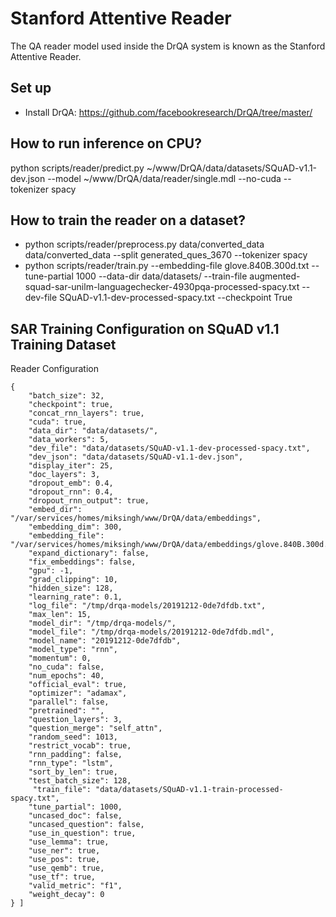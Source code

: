 # Stanford Attentive Reader

The QA reader model used inside the DrQA system is known as the Stanford Attentive Reader.

## Set up
* Install DrQA: https://github.com/facebookresearch/DrQA/tree/master/

## How to run inference on CPU?

python scripts/reader/predict.py ~/www/DrQA/data/datasets/SQuAD-v1.1-dev.json --model ~/www/DrQA/data/reader/single.mdl --no-cuda --tokenizer spacy

## How to train the reader on a dataset?

* python scripts/reader/preprocess.py data/converted_data data/converted_data --split generated_ques_3670 --tokenizer spacy
* python scripts/reader/train.py --embedding-file glove.840B.300d.txt --tune-partial 1000 --data-dir data/datasets/ --train-file augmented-squad-sar-unilm-languagechecker-4930pqa-processed-spacy.txt --dev-file SQuAD-v1.1-dev-processed-spacy.txt --checkpoint True

## SAR Training Configuration on SQuAD v1.1 Training Dataset

Reader Configuration

    {
        "batch_size": 32,
        "checkpoint": true,
        "concat_rnn_layers": true,
        "cuda": true,
        "data_dir": "data/datasets/",
        "data_workers": 5,
        "dev_file": "data/datasets/SQuAD-v1.1-dev-processed-spacy.txt",
        "dev_json": "data/datasets/SQuAD-v1.1-dev.json",
        "display_iter": 25,
        "doc_layers": 3,
        "dropout_emb": 0.4,
        "dropout_rnn": 0.4,
        "dropout_rnn_output": true,
        "embed_dir": "/var/services/homes/miksingh/www/DrQA/data/embeddings",
        "embedding_dim": 300,
        "embedding_file": "/var/services/homes/miksingh/www/DrQA/data/embeddings/glove.840B.300d.txt",
        "expand_dictionary": false,
        "fix_embeddings": false,
        "gpu": -1,
        "grad_clipping": 10,
        "hidden_size": 128,
        "learning_rate": 0.1,
        "log_file": "/tmp/drqa-models/20191212-0de7dfdb.txt",
        "max_len": 15,
        "model_dir": "/tmp/drqa-models/",
        "model_file": "/tmp/drqa-models/20191212-0de7dfdb.mdl",
        "model_name": "20191212-0de7dfdb",
        "model_type": "rnn",
        "momentum": 0,
        "no_cuda": false,
        "num_epochs": 40,
        "official_eval": true,
        "optimizer": "adamax",
        "parallel": false,
        "pretrained": "",
        "question_layers": 3,
        "question_merge": "self_attn",
        "random_seed": 1013,
        "restrict_vocab": true,
        "rnn_padding": false,
        "rnn_type": "lstm",
        "sort_by_len": true,
        "test_batch_size": 128,
         "train_file": "data/datasets/SQuAD-v1.1-train-processed-spacy.txt",
        "tune_partial": 1000,
        "uncased_doc": false,
        "uncased_question": false,
        "use_in_question": true,
        "use_lemma": true,
        "use_ner": true,
        "use_pos": true,
        "use_qemb": true,
        "use_tf": true,
        "valid_metric": "f1",
        "weight_decay": 0
    } ]

